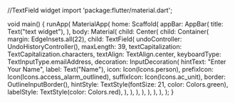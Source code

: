 //TextField widget
import 'package:flutter/material.dart';

void main() {
  runApp(
    MaterialApp(
      home: Scaffold(
        appBar: AppBar(
          title: Text("text widget"),
        ),
        body: Material(
          child: Center(
            child: Container(
              margin: EdgeInsets.all(22),
              child: TextField(
                undoController: UndoHistoryController(),
                maxLength: 39,
                textCapitalization: TextCapitalization.characters,
                textAlign: TextAlign.center,
                keyboardType: TextInputType.emailAddress,
                decoration: InputDecoration(
                  hintText: "Enter Your Name",
                  label: Text("Name"),
                  icon: Icon(Icons.person),
                  prefixIcon: Icon(Icons.access_alarm_outlined),
                  suffixIcon: Icon(Icons.ac_unit),
                  border: OutlineInputBorder(),
                  hintStyle: TextStyle(fontSize: 21, color: Colors.green),
                  labelStyle: TextStyle(color: Colors.red),
                ),
              ),
            ),
          ),
        ),
      ),
    ),
  );
}
